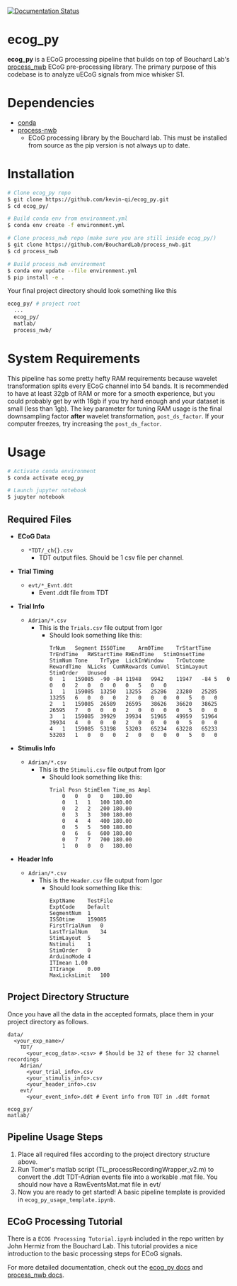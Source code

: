 
[![Documentation Status](https://readthedocs.org/projects/ecog-py/badge/?version=latest)](https://ecog-py.readthedocs.io/en/latest/?badge=latest)

# ecog_py
**ecog_py** is a ECoG processing pipeline that builds on top of Bouchard Lab's [process_nwb](https://github.com/BouchardLab/process_nwb) ECoG pre-processing library. The primary purpose of this codebase is to analyze uECoG signals from mice whisker S1. 

# Dependencies

- [conda](https://docs.conda.io/en/latest/)
- [process-nwb](https://github.com/BouchardLab/process_nwb)
	- ECoG processing library by the Bouchard lab. This must be installed from source as the pip version is not always up to date.

# Installation
```bash
# Clone ecog_py repo
$ git clone https://github.com/kevin-qi/ecog_py.git
$ cd ecog_py/

# Build conda env from environment.yml
$ conda env create -f environment.yml

# Clone process_nwb repo (make sure you are still inside ecog_py/)
$ git clone https://github.com/BouchardLab/process_nwb.git
$ cd process_nwb

# Build process_nwb environment 
$ conda env update --file environment.yml
$ pip install -e .
```

Your final project directory should look something like this
```bash
ecog_py/ # project root
  ...
  ecog_py/
  matlab/
  process_nwb/
```

# System Requirements
This pipeline has some pretty hefty RAM requirements because wavelet transformation splits every ECoG channel into 54 bands. It is recommended to have at least 32gb of RAM or more for a smooth experience, but you could probably get by with 16gb if you try hard enough and your dataset is small (less than 1gb). The key parameter for tuning RAM usage is the final downsampling factor **after** wavelet transformation, `post_ds_factor`. If your computer freezes, try increasing the `post_ds_factor`. 

# Usage

```bash
# Activate conda environment
$ conda activate ecog_py

# Launch jupyter notebook
$ jupyter notebook
```

## Required Files

- **ECoG Data**
	- `*TDT/_ch{}.csv`
		- TDT output files. Should be 1 csv file per channel.
- **Trial Timing**
	- `evt/*_Evnt.ddt`
		- Event .ddt file from TDT

- **Trial Info**
	- `Adrian/*.csv`
		- This is the `Trials.csv` file output from Igor
			- Should look something like this:
				```
				TrNum	Segment	ISS0Time	Arm0Time	TrStartTime	TrEndTime	RWStartTime	RWEndTime	StimOnsetTime	StimNum	Tone	TrType	LickInWindow	TrOutcome	RewardTime	NLicks	CumNRewards	CumVol	StimLayout	StimOrder	Unused
				0	1	159085	-90	-84	11948	9942	11947	-84	5	0	0	0	2	0	0	0	0	5	0	0
				1	1	159085	13250	13255	25286	23280	25285	13255	6	0	0	0	2	0	0	0	0	5	0	0
				2	1	159085	26589	26595	38626	36620	38625	26595	7	0	0	0	2	0	0	0	0	5	0	0
				3	1	159085	39929	39934	51965	49959	51964	39934	4	0	0	0	2	0	0	0	0	5	0	0
				4	1	159085	53198	53203	65234	63228	65233	53203	1	0	0	0	2	0	0	0	0	5	0	0
- **Stimulis Info**
	- `Adrian/*.csv`
		- This is the `Stimuli.csv` file output from Igor
			- Should look something like this:
				```
				Trial Posn StimElem Time_ms Ampl
					0	0	0	0	180.00
					0	1	1	100	180.00
					0	2	2	200	180.00
					0	3	3	300	180.00
					0	4	4	400	180.00
					0	5	5	500	180.00
					0	6	6	600	180.00
					0	7	7	700	180.00
					1	0	0	0	180.00
- **Header Info**
	- `Adrian/*.csv`
		- This is the `Header.csv` file output from Igor
			- Should look something like this:
				```
				ExptName	TestFile
				ExptCode	Default
				SegmentNum	1
				ISS0time	159085
				FirstTrialNum	0
				LastTrialNum	34
				StimLayout	5
				Nstimuli	1
				StimOrder	0
				ArduinoMode	4
				ITImean	1.00
				ITIrange	0.00
				MaxLicksLimit	100
## Project Directory Structure
Once you have all the data in the accepted formats, place them in your project directory as follows.
```
data/
  <your_exp_name>/
    TDT/
      <your_ecog_data>.<csv> # Should be 32 of these for 32 channel recordings
    Adrian/
      <your_trial_info>.csv
      <your_stimulis_info>.csv
      <your_header_info>.csv
    evt/
      <your_event_info>.ddt # Event info from TDT in .ddt format
  
ecog_py/
matlab/
```

## Pipeline Usage Steps

1. Place all required files according to the project directory structure above.
2. Run Tomer's matlab script (TL_processRecordingWrapper_v2.m) to convert the .ddt TDT-Adrian events file into a workable .mat file. You should now have a RawEventsMat.mat file in evt/
3. Now you are ready to get started! A basic pipeline template is provided in `ecog_py_usage_template.ipynb`. 

## ECoG Processing Tutorial 
There is a `ECOG Processing Tutorial.ipynb` included in the repo written by John Hermiz from the Bouchard Lab. This tutorial provides a nice introduction to the basic processing steps for ECoG signals. 

For more detailed documentation, check out the [ecog_py docs](https://ecog-py.readthedocs.io/en/latest/) and [process_nwb docs](https://process-nwb.readthedocs.io/en/latest/).
